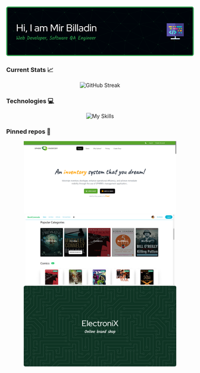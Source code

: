 



<p align="center">
  <a>
    <img src="./github-header.png">
  </a>
</p>


### Current Stats 📈
<p align="center">
  <a>
    <img src="https://github-readme-streak-stats.herokuapp.com?user=billadin&theme=github-dark" alt="GitHub Streak">
  </a>
</p>

<!-- markdownlint-enable -->
 
### Technologies 💻
<p align="center">
  <a>
    <img src="https://skillicons.dev/icons?i=react,js,java,selenium,nodejs,express,mongodb,firebase,tailwind,html,css&theme=dark" alt="My Skills">
  </a>
</p>

### Pinned repos 📌
<p align="center">
    <a href="https://github.com/leviarista/github-profile-header-generator">
      <img width="410" src="./inventory.png"/>
    </a>
    <a href="https://github.com/leviarista/eco-stats-peru">
      <img width="400" src="./book-comrade.png"/>
    </a>
    <a href="https://github.com/leviarista/twenty_one_mining">
      <img width="410" src="./electronix.png"/>
    </a>
</p>



